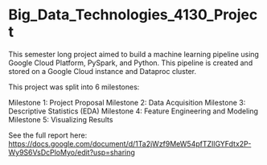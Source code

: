 # Big_Data_Technologies_4130_Project

This semester long project aimed to build a machine learning pipeline using Google Cloud Platform, PySpark, and Python. This pipeline is created and stored on a Google Cloud instance and Dataproc cluster.

This project was split into 6 milestones:

Milestone 1: Project Proposal
Milestone 2: Data Acquisition
Milestone 3: Descriptive Statistics (EDA)
Milestone 4: Feature Engineering and Modeling
Milestone 5: Visualizing Results

See the full report here: https://docs.google.com/document/d/1Ta2jWzf9MeW54pfTZIlGYFdtx2P-Wy9S6VsDcPloMyo/edit?usp=sharing 
